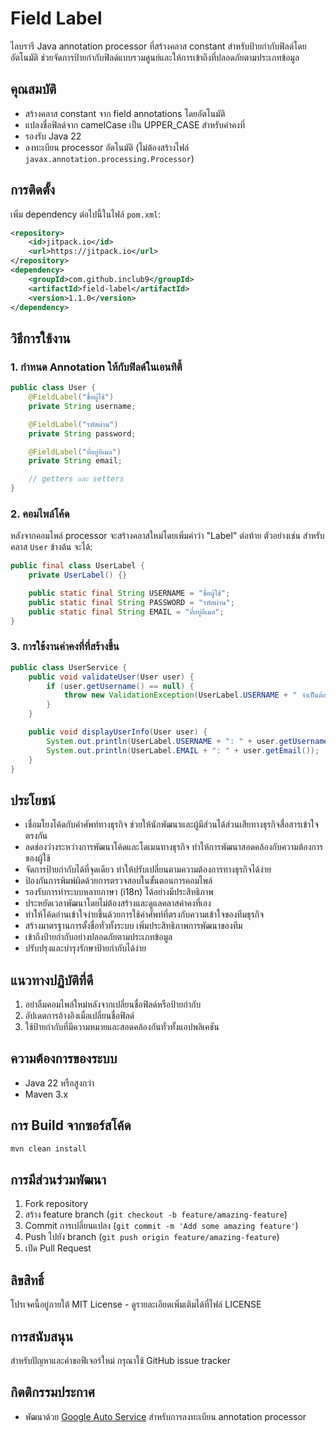 # Field Label

ไลบรารี Java annotation processor ที่สร้างคลาส constant สำหรับป้ายกำกับฟิลด์โดยอัตโนมัติ ช่วยจัดการป้ายกำกับฟิลด์แบบรวมศูนย์และให้การเข้าถึงที่ปลอดภัยตามประเภทข้อมูล

## คุณสมบัติ

- สร้างคลาส constant จาก field annotations โดยอัตโนมัติ
- แปลงชื่อฟิลด์จาก camelCase เป็น UPPER_CASE สำหรับค่าคงที่
- รองรับ Java 22
- ลงทะเบียน processor อัตโนมัติ (ไม่ต้องสร้างไฟล์ `javax.annotation.processing.Processor`)

## การติดตั้ง

เพิ่ม dependency ต่อไปนี้ในไฟล์ `pom.xml`:

```xml
<repository>
    <id>jitpack.io</id>
    <url>https://jitpack.io</url>
</repository>
<dependency>
    <groupId>com.github.inclub9</groupId>
    <artifactId>field-label</artifactId>
    <version>1.1.0</version>
</dependency>
```

## วิธีการใช้งาน

### 1. กำหนด Annotation ให้กับฟิลด์ในเอนทิตี้

```java
public class User {
    @FieldLabel("ชื่อผู้ใช้")
    private String username;

    @FieldLabel("รหัสผ่าน")
    private String password;

    @FieldLabel("ที่อยู่อีเมล")
    private String email;

    // getters และ setters
}
```

### 2. คอมไพล์โค้ด

หลังจากคอมไพล์ processor จะสร้างคลาสใหม่โดยเพิ่มคำว่า "Label" ต่อท้าย ตัวอย่างเช่น สำหรับคลาส `User` ข้างต้น จะได้:

```java
public final class UserLabel {
    private UserLabel() {}

    public static final String USERNAME = "ชื่อผู้ใช้";
    public static final String PASSWORD = "รหัสผ่าน";
    public static final String EMAIL = "ที่อยู่อีเมล";
}
```

### 3. การใช้งานค่าคงที่ที่สร้างขึ้น

```java
public class UserService {
    public void validateUser(User user) {
        if (user.getUsername() == null) {
            throw new ValidationException(UserLabel.USERNAME + " จำเป็นต้องระบุ");
        }
    }

    public void displayUserInfo(User user) {
        System.out.println(UserLabel.USERNAME + ": " + user.getUsername());
        System.out.println(UserLabel.EMAIL + ": " + user.getEmail());
    }
}
```

## ประโยชน์

- เชื่อมโยงโค้ดกับคำศัพท์ทางธุรกิจ ช่วยให้นักพัฒนาและผู้มีส่วนได้ส่วนเสียทางธุรกิจสื่อสารเข้าใจตรงกัน
- ลดช่องว่างระหว่างการพัฒนาโค้ดและโดเมนทางธุรกิจ ทำให้การพัฒนาสอดคล้องกับความต้องการของผู้ใช้
- จัดการป้ายกำกับได้ที่จุดเดียว ทำให้ปรับเปลี่ยนตามความต้องการทางธุรกิจได้ง่าย
- ป้องกันการพิมพ์ผิดด้วยการตรวจสอบในขั้นตอนการคอมไพล์
- รองรับการทำระบบหลายภาษา (i18n) ได้อย่างมีประสิทธิภาพ
- ประหยัดเวลาพัฒนาโดยไม่ต้องสร้างและดูแลคลาสค่าคงที่เอง
- ทำให้โค้ดอ่านเข้าใจง่ายขึ้นด้วยการใช้คำศัพท์ที่ตรงกับความเข้าใจของทีมธุรกิจ
- สร้างมาตรฐานการตั้งชื่อทั่วทั้งระบบ เพิ่มประสิทธิภาพการพัฒนาของทีม
- เข้าถึงป้ายกำกับอย่างปลอดภัยตามประเภทข้อมูล
- ปรับปรุงและบำรุงรักษาป้ายกำกับได้ง่าย

## แนวทางปฏิบัติที่ดี

1. อย่าลืมคอมไพล์ใหม่หลังจากเปลี่ยนชื่อฟิลด์หรือป้ายกำกับ
2. อัปเดตการอ้างอิงเมื่อเปลี่ยนชื่อฟิลด์
3. ใช้ป้ายกำกับที่มีความหมายและสอดคล้องกันทั่วทั้งแอปพลิเคชัน

## ความต้องการของระบบ

- Java 22 หรือสูงกว่า
- Maven 3.x

## การ Build จากซอร์สโค้ด

```bash
mvn clean install
```

## การมีส่วนร่วมพัฒนา

1. Fork repository
2. สร้าง feature branch (`git checkout -b feature/amazing-feature`)
3. Commit การเปลี่ยนแปลง (`git commit -m 'Add some amazing feature'`)
4. Push ไปยัง branch (`git push origin feature/amazing-feature`)
5. เปิด Pull Request

## ลิขสิทธิ์

โปรเจคนี้อยู่ภายใต้ MIT License - ดูรายละเอียดเพิ่มเติมได้ที่ไฟล์ LICENSE

## การสนับสนุน

สำหรับปัญหาและคำขอฟีเจอร์ใหม่ กรุณาใช้ GitHub issue tracker

## กิตติกรรมประกาศ

- พัฒนาด้วย [Google Auto Service](https://github.com/google/auto/tree/main/service) สำหรับการลงทะเบียน annotation processor